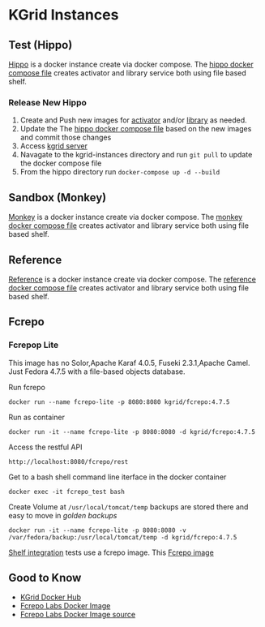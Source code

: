 # KGrid Instances

## Test (Hippo)
[Hippo](https://github.com/kgrid/kgrid.github.io/wiki/test) is a docker instance create via docker compose.  The [hippo docker compose file](https://github.com/kgrid/kgrid-docker/blob/master/hippo/docker-compose.yml) creates activator and library service both using file based shelf.

### Release New Hippo
1. Create and Push new images for [activator](http://kgrid.org/kgrid-activator/docker/) and/or [library](http://kgrid.org/kgrid-library/docker/) as needed. 
1. Update the  The [hippo docker compose file](https://github.com/kgrid/kgrid-instances/blob/master/hippo/docker-compose.yml) based on the new images and commit those changes
1. Access [kgrid server](./kgrid-test)
1. Navagate to the kgrid-instances directory and run ```git pull``` to update the docker compose file
1. From the hippo directory run ```docker-compose up -d --build```

## Sandbox (Monkey)
[Monkey](https://github.com/kgrid/kgrid.github.io/wiki/sandbox) is a docker instance create via docker compose.  The [monkey docker compose file](https://github.com/kgrid/kgrid-instances/blob/master/hippo/docker-compose.yml) creates activator and library service both using file based shelf.

## Reference
[Reference](https://github.com/kgrid/kgrid.github.io/wiki/test) is a docker instance create via docker compose.  The [reference docker compose file](https://github.com/kgrid/kgrid-instances/blob/master/hippo/docker-compose.yml) creates activator and library service both using file based shelf.
## Fcrepo

### Fcrepop Lite
This image has no Solor,Apache Karaf 4.0.5, Fuseki 2.3.1,Apache Camel. Just Fedora 4.7.5 with a file-based objects database.

Run fcrepo

```docker run --name fcrepo-lite -p 8080:8080 kgrid/fcrepo:4.7.5  ```

Run as container

 ```docker run -it --name fcrepo-lite -p 8080:8080 -d kgrid/fcrepo:4.7.5  ```

Access the restful API

```http://localhost:8080/fcrepo/rest```

Get to a bash shell command line iterface in the docker container

```
docker exec -it fcrepo_test bash
```
Create Volume at ```/usr/local/tomcat/temp``` backups are stored there and easy to move in _golden backups_
```
docker run -it --name fcrepo-lite -p 8080:8080 -v /var/fedora/backup:/usr/local/tomcat/temp -d kgrid/fcrepo:4.7.5
```

[Shelf integration](https://github.com/kgrid/kgrid-shelf#integration-tests) tests use a fcrepo image. This [Fcrepo image](https://hub.docker.com/r/kgrid/fcrepo/) 

## Good to Know 
- [KGrid Docker Hub](https://hub.docker.com/r/kgrid)
- [Fcrepo Labs Docker Image](https://hub.docker.com/r/yinlinchen/fcrepo4-docker/)
- [Fcrepo Labs Docker Image source](https://github.com/fcrepo4-labs/fcrepo4-docker)




